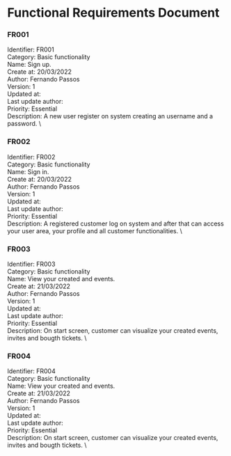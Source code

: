 # Functional Requirements Document

### FR001

Identifier: FR001 \
Category: Basic functionality \
Name: Sign up. \
Create at: 20/03/2022 \
Author: Fernando Passos \
Version: 1 \
Updated at: \
Last update author: \
Priority: Essential \
Description: A new user register on system creating an username and a password. \


### FR002

Identifier: FR002 \
Category: Basic functionality \
Name: Sign in. \
Create at: 20/03/2022 \
Author: Fernando Passos \
Version: 1 \
Updated at: \
Last update author: \
Priority: Essential \
Description: A registered customer log on system and after that can access your user area, your profile and all customer functionalities. \

### FR003

Identifier: FR003 \
Category: Basic functionality \
Name: View your created and events. \
Create at: 21/03/2022 \
Author: Fernando Passos \
Version: 1 \
Updated at: \
Last update author: \
Priority: Essential \
Description: On start screen, customer can visualize your created events, invites and bougth tickets.  \


### FR004

Identifier: FR004 \
Category: Basic functionality \
Name: View your created and events. \
Create at: 21/03/2022 \
Author: Fernando Passos \
Version: 1 \
Updated at: \
Last update author: \
Priority: Essential \
Description: On start screen, customer can visualize your created events, invites and bougth tickets.  \




